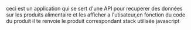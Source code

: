ceci est un application qui se sert d'une API pour recuperer des données sur les produits alimentaire et les afficher a l'utisateur,en fonction du code du produit il te renvoie le produit correspondant
stack utilisée 
javascript
